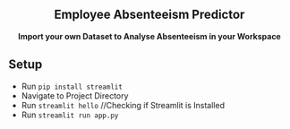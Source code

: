 <h2 align="center"> Employee Absenteeism Predictor </h2>
<p align="center">
  <strong>
  Import your own Dataset to Analyse Absenteeism in your Workspace
  </strong>
</p>

## Setup

- Run `pip install streamlit`
- Navigate to Project Directory
- Run `streamlit hello` //Checking if Streamlit is Installed
- Run `streamlit run app.py`
